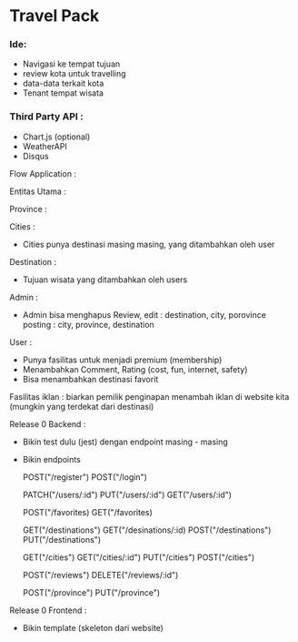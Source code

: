 # Travel Pack

### Ide:

- Navigasi ke tempat tujuan
- review kota untuk travelling
- data-data terkait kota
- Tenant tempat wisata

### Third Party API :

- Chart.js (optional)
- WeatherAPI
- Disqus

Flow Application :

Entitas Utama :

Province :

Cities :

- Cities punya destinasi masing masing, yang ditambahkan oleh user

Destination :

- Tujuan wisata yang ditambahkan oleh users

Admin :

- Admin bisa menghapus Review,
  edit : destination, city, porovince
  posting : city, province, destination

User :

- Punya fasilitas untuk menjadi premium (membership)
- Menambahkan Comment, Rating (cost, fun, internet, safety)
- Bisa menambahkan destinasi favorit

Fasilitas iklan :
biarkan pemilik penginapan menambah iklan di website kita (mungkin yang terdekat dari destinasi)

Release 0 Backend :

- Bikin test dulu (jest) dengan endpoint masing - masing
- Bikin endpoints

  POST("/register")
  POST("/login")

  PATCH("/users/:id")
  PUT("/users/:id")
  GET("/users/:id")

  POST("/favorites)
  GET("/favorites)

  GET("/destinations")
  GET("/desinations/:id)
  POST("/destinations")
  PUT("/destinations")

  GET("/cities")
  GET("/cities/:id")
  PUT("/cities")
  POST("/cities")

  POST("/reviews")
  DELETE("/reviews/:id")

  POST("/province")
  PUT("/province")

Release 0 Frontend :

- Bikin template (skeleton dari website)

